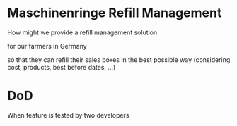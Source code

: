 # Maschinenringe Refill Management

How might we provide a refill management solution 

for our farmers in Germany

so that they can refill their sales boxes in the best possible way (considering cost, products, best before dates,  ...)

# DoD
When feature is tested by two developers 
